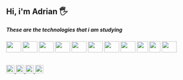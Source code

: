 ## Hi, i'm Adrian 🖐
##### These are the technologies that i am studying

<div style="display: inline_block">
  <img align="center" height="30" width="40" src="https://cdn.jsdelivr.net/gh/devicons/devicon/icons/html5/html5-original-wordmark.svg" />
  <img align="center" height="30" width="40" src="https://cdn.jsdelivr.net/gh/devicons/devicon/icons/css3/css3-original-wordmark.svg" />
  <img align="center" height="30" width="40" src="https://cdn.jsdelivr.net/gh/devicons/devicon/icons/javascript/javascript-original.svg" />
  <img align="center" height="30" width="40" src="https://cdn.jsdelivr.net/gh/devicons/devicon/icons/typescript/typescript-original.svg" />
  <img align="center" height="30" width="40" src="https://cdn.jsdelivr.net/gh/devicons/devicon/icons/react/react-original.svg" />
  <img align="center" height="30" width="40" src="https://cdn.jsdelivr.net/gh/devicons/devicon/icons/tailwindcss/tailwindcss-original.svg" />
  <img align="center" height="30" width="40" src="https://cdn.jsdelivr.net/gh/devicons/devicon/icons/nodejs/nodejs-original.svg" /> 
  <img align="center" height="30" width="40" src="https://icongr.am/devicon/express-original.svg?size=40&color=ffffff" />         
  <img align="center" height="30" width="30" src="https://creazilla-store.fra1.digitaloceanspaces.com/icons/3256965/file-type-prisma-icon-md.png" />
  <img align="center" height="30" width="30" src="https://cdn.jsdelivr.net/gh/devicons/devicon@latest/icons/postgresql/postgresql-original.svg" />
  <img align="center" height="30" width="40" src="https://cdn.jsdelivr.net/gh/devicons/devicon/icons/docker/docker-plain.svg" />  
</div>
<br>
<br>
<div>
  <a href="instagram.com/adrianmdeiros/" >
    <img height="22px" src="https://img.shields.io/badge/Instagram-E4405F?style=for-the-badge&logo=instagram&logoColor=white" />
  </a>
  <a href="mailto:lima.adrian13@gmail.com" >
    <img height="22px" src="https://img.shields.io/badge/Gmail-E4405F?style=for-the-badge&logo=gmail&color=darkred&logoColor=white" />
  </a>
  <a href="https://twitter.com/adrianmdeiros" >
    <img height="22px" src="https://img.shields.io/badge/Twitter-E4405F?style=for-the-badge&logo=x&color=white&logoColor=black" />
  </a>
  <a href="https://www.linkedin.com/in/adrian-medeiros" >
    <img height="22px" src="https://img.shields.io/badge/Linkedin-E4405F?style=for-the-badge&logo=linkedin&color=blue&logoColor=white" />
  </a>
<!--   <a href="https://www.linkedin.com/in/adrian-medeiros" >
    <img height="22px" src="https://img.shields.io/badge/Linkedin-E4405F?style=for-the-badge&logo=linkedin&color=darkblue&logoColor=white" />
  </a> -->
</div>


